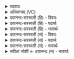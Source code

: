 <details><summary>पदपाठः</summary>

इडा॑भिः। भ॒क्षान्। आ॒प्नो॒ति॒। सू॒क्त॒वा॒केनेति॑ सूक्तऽवा॒केन॑। आ॒शिष॒ इत्या॒ऽशिषः॑। शं॒युनेति॑ श॒म्ऽयुना॑। प॒त्नी॒सं॒या॒जानिति॑ पत्नीऽसंया॒जान्। स॒मि॒ष्ट॒य॒जुषेति॑ समिष्टऽय॒जुषा॑। स॒ꣳस्थामिति॑ स॒म्ऽस्थाम्। २९।
</details>

<details><summary>अधिमन्त्रम् (VC)</summary>

- इडा देवता
- हैमवर्चिर्ऋषिः
- निचृदनुष्टुप्
- गान्धारः
</details>

<details><summary>दयानन्द-सरस्वती (हि) - विषयः</summary>

गृहस्थ पुरुषों को क्या करना चाहिये, इस विषय को अगले मन्त्र में कहा है ॥
</details>

<details><summary>दयानन्द-सरस्वती (हि) - पदार्थः</summary>

पदार्थान्वयभाषाः -  जो विद्वान् (इडाभिः) पृथिवियों से (भक्षान्) भक्षण करने योग्य अन्नादि पदार्थों को (सूक्तवाकेन) जो सुन्दरता से कहा जाय उस के कहने से (आशिषः) इच्छा-सिद्धियों को (शंयुना) जिस से सुख प्राप्त होता है, उससे (पत्नीसंयाजान्) जो पत्नी के साथ मिलते हैं, उनको (समिष्टयजुषा) अच्छे इष्टसिद्धि करनेवाले यजुर्वेद के कर्म से (संस्थाम्) अच्छे प्रकार रहने के स्थान को (आप्नोति) प्राप्त होता है, वह सुखी क्यों न होवे ॥२९ ॥
</details>

<details><summary>दयानन्द-सरस्वती (हि) - भावार्थः</summary>

भावार्थभाषाः -  गृहस्थ लोग वेदविज्ञान ही से पृथिवी के राज्य-भोग की इच्छा और उसकी सिद्धि को प्राप्त होवें ॥२९ ॥
</details>

<details><summary>दयानन्द-सरस्वती (सं) - विषयः</summary>

गृहस्थैः पुरुषैः किं कर्त्तव्यमित्याह ॥
</details>

<details><summary>दयानन्द-सरस्वती (सं) - पदार्थः</summary>

पदार्थान्वयभाषाः -  यो विद्वान्निडाभिर्भक्षान् सूक्तवाकेनाशिषः शंयुना पत्नीसंयाजान् समिष्टयजुषा संस्थामाप्नोति, स सुखी कथं न स्यात् ॥२९ ॥
</details>

<details><summary>दयानन्द-सरस्वती (सं) - भावार्थः</summary>

भावार्थभाषाः -  गृहस्था वेदविज्ञानेनैव पृथिवीराज्यभोगेच्छां तत्सिद्धिसंस्थितिं चाप्नुवन्तु ॥२९ ॥
</details>

<details><summary>सविता जोशी ← दयानन्दः (म) - भावार्थः</summary>

भावार्थभाषाः -  गृहस्थाश्रमातील लोकांना पृथ्वीवरील राज्य भोगाची इच्छा व त्याची सिद्धी वेदविज्ञानानेच प्राप्त होते.
</details>